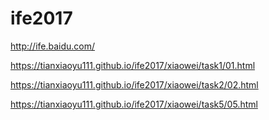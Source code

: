 # ife2017
http://ife.baidu.com/

https://tianxiaoyu111.github.io/ife2017/xiaowei/task1/01.html 

https://tianxiaoyu111.github.io/ife2017/xiaowei/task2/02.html 

https://tianxiaoyu111.github.io/ife2017/xiaowei/task5/05.html
